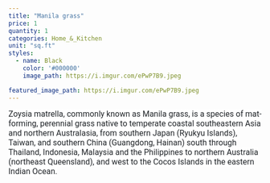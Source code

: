 ```yaml
---
title: "Manila grass"
price: 1
quantity: 1
categories: Home_&_Kitchen
unit: "sq.ft"
styles:
  - name: Black
    color: '#000000'
    image_path: https://i.imgur.com/ePwP7B9.jpeg

featured_image_path: https://i.imgur.com/ePwP7B9.jpeg
---
```

<p><span style="color: #212529; font-family: Roboto, sans-serif; font-size: 16px; background-color: #ffffff;">Zoysia matrella, commonly known as Manila grass, is a species of mat-forming, perennial grass native to temperate coastal southeastern Asia and northern Australasia, from southern Japan (Ryukyu Islands), Taiwan, and southern China (Guangdong, Hainan) south through Thailand, Indonesia, Malaysia and the Philippines to northern Australia (northeast Queensland), and west to the Cocos Islands in the eastern Indian Ocean.</span></p>